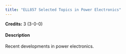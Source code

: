 ```yaml
---
title: "ELL857 Selected Topics in Power Electronics"
---
```

**Credits:** 3 (3-0-0)

#### Description
Recent developments in power electronics.